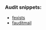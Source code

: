 ### Audit snippets:
* [fexists](https://github.com/uonick/fatfree-snippets/blob/master/fatfree-exists.sublime-snippet#L6)
* [fauditmail](https://github.com/uonick/fatfree-snippets/blob/master/fatfree-audit-email.sublime-snippet#L6)
